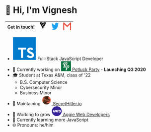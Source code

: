 <div>
<h1> 👋 Hi, I'm Vignesh </h1>

|Get in touch! | <a href="https://vigneshjoglekar.com"><img src="https://github.com/Vigasaurus/Vigasaurus/raw/master/images/Logo.svg" width="25" height="25"> </a> | <a href="https://twitter.com/Vigasaurus"><img src="https://github.com/Vigasaurus/Vigasaurus/raw/master/images/Twitter.svg" width="25" height="25"> </a> | <a href="mailto:hey@vigneshjoglekar.com"><img src="https://github.com/Vigasaurus/Vigasaurus/raw/master/images/Gmail.svg" width="25" height="25"> </a> |
|---|---|---|---|

<!-- <a href="">
	<img src="https://github.com/Vigasaurus/Vigasaurus/raw/master/images/LinkedIn.svg" width="25" height="25">
</a> -->

- <img src="https://github.com/Vigasaurus/Vigasaurus/raw/master/images/Typescript.svg"> Full-Stack JavaScript Developer
- 💼 Currently working on <a href="https://potluckparty.com/"><img src="https://github.com/Vigasaurus/Vigasaurus/raw/master/images/PLP-logo.png"> Potluck Party</a> - <strong>Launching Q3 2020</strong>
- 🎓 Student at Texas A&M, class of '22
	- B.S. Computer Science
	- Cybersecurity Minor
	- Business Minor
- 🌟 Maintaining <a href="https://github.com/cozuya/secret-hitler/"><img src="https://github.com/Vigasaurus/Vigasaurus/raw/master/images/SH-logo.png"> SecretHitler.io</a>
- 💯 Working to grow <a href="https://www.aggiedevelopers.com/"><img src="https://github.com/Vigasaurus/Vigasaurus/raw/master/images/AWD-logo.png"> Aggie Web Developers</a>
- 🌱 Currently learning more JavaScript
- 🌐 Pronouns: he/him